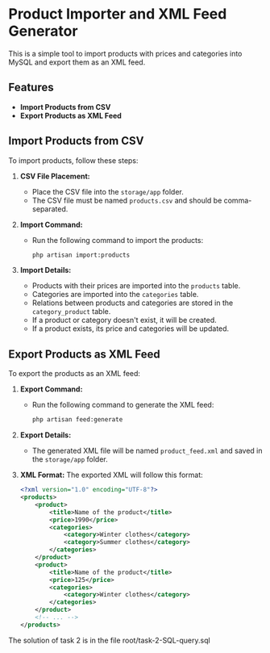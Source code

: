 # Product Importer and XML Feed Generator

This is a simple tool to import products with prices and categories into MySQL and export them as an XML feed.

## Features

- **Import Products from CSV**
- **Export Products as XML Feed**

## Import Products from CSV

To import products, follow these steps:

1. **CSV File Placement:**
   - Place the CSV file into the `storage/app` folder.
   - The CSV file must be named `products.csv` and should be comma-separated.

2. **Import Command:**
   - Run the following command to import the products:
     ```bash
     php artisan import:products
     ```

3. **Import Details:**
   - Products with their prices are imported into the `products` table.
   - Categories are imported into the `categories` table.
   - Relations between products and categories are stored in the `category_product` table.
   - If a product or category doesn't exist, it will be created.
   - If a product exists, its price and categories will be updated.

## Export Products as XML Feed

To export the products as an XML feed:

1. **Export Command:**
   - Run the following command to generate the XML feed:
     ```bash
     php artisan feed:generate
     ```

2. **Export Details:**
   - The generated XML file will be named `product_feed.xml` and saved in the `storage/app` folder.

3. **XML Format:**
   The exported XML will follow this format:
   ```xml
   <?xml version="1.0" encoding="UTF-8"?>
   <products>
       <product>
           <title>Name of the product</title>
           <price>1990</price>
           <categories>
               <category>Winter clothes</category>
               <category>Summer clothes</category>
           </categories>
       </product>
       <product>
           <title>Name of the product</title>
           <price>125</price>
           <categories>
               <category>Winter clothes</category>
           </categories>
       </product>
       <!-- ... -->
   </products>
   ```




The solution of task 2 is in the file root/task-2-SQL-query.sql